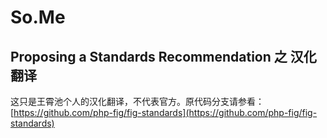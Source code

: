 So.Me
====================================

Proposing a Standards Recommendation 之 汉化翻译
------------------------------------

这只是王霄池个人的汉化翻译，不代表官方。原代码分支请参看：[https://github.com/php-fig/fig-standards](https://github.com/php-fig/fig-standards)
